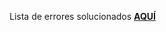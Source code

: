 Lista de errores solucionados **[AQUÍ](https://github.com/yofreOrmaza/AurumPlus/issues?q=is%3Aissue+is%3Aclosed)**

